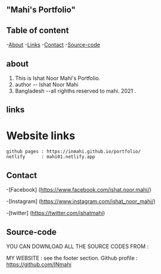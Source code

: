 
## "Mahi's Portfolio"
## Table of content

-[About](#about)
-[Links](#links)
-[Contact](#contact)
-[Source-code](#source-code)


## about

1. This is Ishat Noor Mahi's Portfolio.
2. author -- Ishat Noor Mahi
3. Bangladesh
--all righths reserved to mahi. 2021 .


## links
# Website links

    github pages : https://inmahi.github.io/portfolio/
    netlify      : mahi01.netlify.app


## Contact

-[Facebook]  (https://www.facebook.com/ishat.noor.mahi/)

-[Instagram] (https://www.instagram.com/ishat_noor_mahi/)

-[twitter]   (https://twitter.com/ishatmahi)
 


## Source-code

YOU CAN DOWNLOAD ALL THE SOURCE CODES FROM :

MY WEBSITE : see the footer section.
Github profile : https://github.com/INmahi
